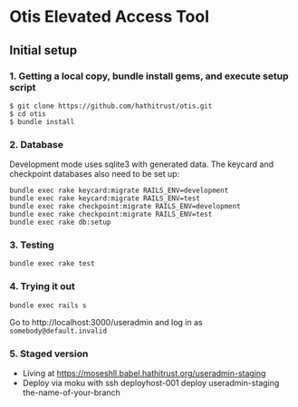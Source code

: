 # Otis Elevated Access Tool

## Initial setup
### 1. Getting a local copy, bundle install gems, and execute setup script

```
$ git clone https://github.com/hathitrust/otis.git
$ cd otis
$ bundle install
```

### 2. Database

Development mode uses sqlite3 with generated data. The keycard and
checkpoint databases also need to be set up:

```
bundle exec rake keycard:migrate RAILS_ENV=development
bundle exec rake keycard:migrate RAILS_ENV=test
bundle exec rake checkpoint:migrate RAILS_ENV=development
bundle exec rake checkpoint:migrate RAILS_ENV=test
bundle exec rake db:setup
```

### 3. Testing

```
bundle exec rake test
```

### 4. Trying it out

```
bundle exec rails s
```

Go to http://localhost:3000/useradmin and log in as `somebody@default.invalid`

### 5. Staged version

* Living at https://moseshll.babel.hathitrust.org/useradmin-staging
* Deploy via moku with ssh deployhost-001 deploy useradmin-staging the-name-of-your-branch

